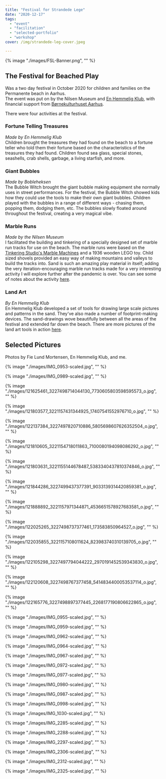 ```yaml
---
title: "Festival for Strandede Lege"
date: "2020-12-17"
tags: 
  - "event"
  - "facilitation"
  - "selected-portfolio"
  - "workshop"
cover: /img/strandede-leg-cover.jpeg

---
```


<style>
img {
  width: 100%;
  height: 100%;
}
</style>

{% image "./images/FSL-Banner.png", "" %}

## The Festival for Beached Play

Was a two day festival in October 2020 for children and families on the Permanente beach in Aarhus.  
The event was put on by the Nilsen Museum and [En Hemmelig Klub](http://www.schhh.net/dk_about.html), with financial support from [Børnekulturhuset Aarhus](https://boernekulturaarhus.dk/).

There were four activities at the festival.

### Fortune Telling Treasures

_Made by En Hemmelig Klub_  
Children brought the treasures they had found on the beach to a fortune teller who told them their fortune based on the characteristics of the treasures they had found. Children found sea glass, special stones, seashells, crab shells, garbage, a living starfish, and more.

### Giant Bubbles

_Made by Bobleheksen_  
The Bubble Witch brought the giant bubble making equipment she normally uses in street performances. For the festival, the Bubble Witch showed kids how they could use the tools to make their own giant bubbles. Children played with the bubbles in a range of different ways - chasing them, popping them, dodging them, etc. The bubbles slowly floated around throughout the festival, creating a very magical vibe.

### Marble Runs

_Made by the Nilsen Museum_  
I facilitated the building and tinkering of a specially designed set of marble run tracks for use on the beach. The marble runs were based on the [Tinkering Studio's Marble Machines](https://www.exploratorium.edu/tinkering/projects/marble-machines) and a 1936 wooden LEGO toy. Child sized shovels provided an easy way of making mountains and valleys to build the tracks into. Sand is such an amazing play material in itself; adding the very iteration-encouraging marble run tracks made for a very interesting activity I will explore further after the pandemic is over. You can see some of notes about the activity [here](https://twitter.com/nilsenmuseum/status/1323213448671645696).

### Land Art

_By En Hemmelig Klub_  
En Hemmelig Klub developed a set of tools for drawing large scale pictures and patterns in the sand. They've also made a number of footprint-making devices. The sand-drawings wove beautifully between all the areas of the festival and extended far down the beach. There are more pictures of the land art tools in action [here](https://www.facebook.com/media/set/?vanity=schhh.net&set=a.2944120502381954).

## Selected Pictures

Photos by Fie Lund Mortensen, En Hemmelig Klub, and me.
    
{% image "./images/IMG_0953-scaled.jpg", "" %}
    
{% image "./images/IMG_0989-scaled.jpg", "" %}

{% image "./images/121625461_3227498714044130_7730605803598595573_o.jpg", "" %}
    
{% image "./images/121803577_3221157431344925_17407541552976710_o.jpg", "" %}
    
{% image "./images/122137384_3227497820710886_5805698607626352504_o.jpg", "" %}
    
{% image "./images/121810605_3221154718011863_7100080194098086292_o.jpg", "" %}

{% image "./images/121803631_3221155144678487_5383340437810374846_o.jpg", "" %}
    
{% image "./images/121844286_3227499437377391_9033139314420859381_o.jpg", "" %}
    
{% image "./images/121888892_3221157971344871_4536651578927683581_o.jpg", "" %}
    
{% image "./images/122025265_3227498737377461_173583850964527_o.jpg", "" %}
    
{% image "./images/122035855_3221157108011624_823983740310139705_o.jpg", "" %}

{% image "./images/122105298_3227497794044222_2970191452539343830_o.jpg", "" %}
    
{% image "./images/122120608_3227498767377458_5414834400053537114_o.jpg", "" %}
    
{% image "./images/122165776_3227498897377445_2268177190806622865_o.jpg", "" %}
    
{% image "./images/IMG_0955-scaled.jpg", "" %}
    
{% image "./images/IMG_0959-scaled.jpg", "" %}
    
{% image "./images/IMG_0962-scaled.jpg", "" %}
    
{% image "./images/IMG_0964-scaled.jpg", "" %}
    
{% image "./images/IMG_0967-scaled.jpg", "" %}

{% image "./images/IMG_0972-scaled.jpg", "" %}
    
{% image "./images/IMG_0977-scaled.jpg", "" %}
    
{% image "./images/IMG_0980-scaled.jpg", "" %}

{% image "./images/IMG_0987-scaled.jpg", "" %}
    
{% image "./images/IMG_0998-scaled.jpg", "" %}
    
{% image "./images/IMG_1030-scaled.jpg", "" %}

{% image "./images/IMG_2285-scaled.jpg", "" %}
    
{% image "./images/IMG_2288-scaled.jpg", "" %}

{% image "./images/IMG_2297-scaled.jpg", "" %}
    
{% image "./images/IMG_2306-scaled.jpg", "" %}
    
{% image "./images/IMG_2312-scaled.jpg", "" %}
    
{% image "./images/IMG_2325-scaled.jpg", "" %}
